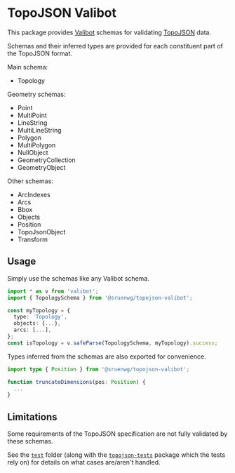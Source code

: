 # TopoJSON Valibot

This package provides [Valibot](https://valibot.dev/) schemas for validating [TopoJSON](https://github.com/topojson/topojson-specification) data.

Schemas and their inferred types are provided for each constituent part of the TopoJSON format.

Main schema:
- Topology

Geometry schemas:
- Point
- MultiPoint
- LineString
- MultiLineString
- Polygon
- MultiPolygon
- NullObject
- GeometryCollection
- GeometryObject

Other schemas:
- ArcIndexes
- Arcs
- Bbox
- Objects
- Position
- TopoJsonObject
- Transform


## Usage

Simply use the schemas like any Valibot schema.
```ts
import * as v from 'valibot';
import { TopologySchema } from '@sruenwg/topojson-valibot';

const myTopology = {
  type: 'Topology',
  objects: {...},
  arcs: [...],
};
const isTopology = v.safeParse(TopologySchema, myTopology).success;
```

Types inferred from the schemas are also exported for convenience.
```ts
import type { Position } from '@sruenwg/topojson-valibot';

function truncateDimensions(pos: Position) {
  ...
}
```


## Limitations

Some requirements of the TopoJSON specification are not fully validated by these schemas.

See the [`test`](https://github.com/sruenwg/topojson-validation/tree/main/packages/topojson-valibot/test) folder (along with the [`topojson-tests`](https://github.com/sruenwg/topojson-validation/tree/main/packages/topojson-tests) package which the tests rely on) for details on what cases are/aren't handled.

